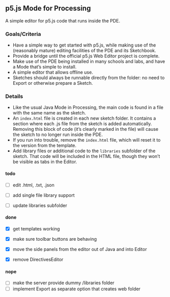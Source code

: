 ## p5.js Mode for Processing

A simple editor for p5.js code that runs inside the PDE. 


### Goals/Criteria

* Have a simple way to get started with p5.js, while making use of the (reasonably mature) editing facilities of the PDE and its Sketchbook.
* Provide a bridge until the official p5.js Web Editor project is complete.
* Make use of the PDE being installed in many schools and labs, and have a Mode that’s simple to install.
* A simple editor that allows offline use.
* Sketches should always be runnable directly from the folder: no need to Export or otherwise prepare a Sketch. 


### Details

* Like the usual Java Mode in Processing, the main code is found in a file with the same name as the sketch.
* An `index.html` file is created in each new sketch folder. It contains a section where each .js file from the sketch is added automatically. Removing this block of code (it’s clearly marked in the file) will cause the sketch to no longer run inside the PDE.
* If you run into trouble, remove the `index.html` file, which will reset it to the version from the template.
* Add library files or additional code to the `libraries` subfolder of the sketch. That code will be included in the HTML file, though they won’t be visible as tabs in the Editor.


#### todo

- [ ] edit .html, .txt, .json
- [ ] add single file library support
- [ ] update libraries subfolder


#### done

- [x] get templates working
- [x] make sure toolbar buttons are behaving
- [x] move the side panels from the editor out of Java and into Editor
- [x] remove DirectivesEditor


#### nope

- [ ] make the server provide dummy /libraries folder
- [ ] implement Export as separate option that creates web folder
